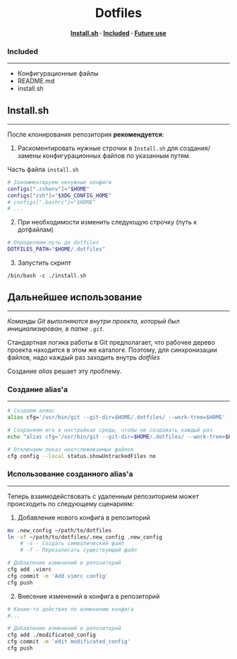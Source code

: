 <h1 align="center">Dotfiles</h1>
<div>
	<h4 align="center">
		<a href="#install.sh">Install.sh</a> ·
		<a href="#included">Included</a> ·
		<a href="#future-use">Future use</a>
	</h4>
</div>

### Included
---
- Конфигурационные файлы
- README.md
- install.sh


## Install.sh
---
После клонирования репозитория **рекомендуется**:

1) Раскоментировать нужные строчки в `Install.sh` для создания/замены конфигурационных файлов по указанным путям.

Часть файла `install.sh`
```bash
# Закомментируем ненужные конфиги
configs[".zshenv"]="$HOME"
configs["zsh"]="$XDG_CONFIG_HOME"
# configs[".bashrc"]="$HOME"
# ...
```

2) При необходимости изменить следующую строчку (путь к дотфайлам)
```bash
# Определяем путь до dotfiles
DOTFILES_PATH="$HOME/.dotfiles"
```

3) Запустить скрипт
```
/bin/bash -c ./install.sh
```

## Дальнейшее использование
---

*Команды Git выполняются внутри проекта, который был инициализирован, в папке `.git`.*

Стандартная логика работы в Git предполагает, что рабочее дерево проекта находится в этом же каталоге. Поэтому, для синхронизации файлов, надо каждый раз заходить внутрь *dotfiles*

Создание *alias* решает эту проблему.

### Создание alias'а
---
```bash
# Создаем алиас
alias cfg='/usr/bin/git --git-dir=$HOME/.dotfiles/ --work-tree=$HOME'

# Сохраняем его в настройках среды, чтобы не создавать каждый раз
echo "alias cfg='/usr/bin/git --git-dir=$HOME/.dotfiles/ --work-tree=$HOME'" >> $HOME/dotfiles/.share_shellrc

# Отключаем показ неотслеживаемых файлов
cfg config --local status.showUntrackedFiles no
```

### Использование созданного alias'а
---
Теперь взаимодействовать с удаленным репозиторием может происходить по следующему сценариям:


1) Добавление нового конфига в репозиторий
```bash
mv .new_config ~/path/to/dotfiles
ln -sf ~/path/to/dotfiles/.new_config .new_config
    # -s - Создать символический файл
    # -f - Перезаписать существующий файл

# Добавление изменений в репозиторий
cfg add .vimrc
cfg commit -m 'Add vimrc config'
cfg push
```


2) Внесение изменений в конфига в репозиторий
```bash
# Какие-то действия по изменению конфига
#...

# Добавление изменений в репозиторий
cfg add ./modificated_config
cfg commit -m 'edit modificated_config'
cfg push
```
